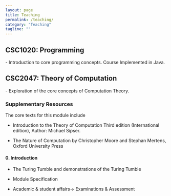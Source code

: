 ```yaml
---
layout: page
title: Teaching
permalink: /teaching/
category: "Teaching"
tagline: ""
---
```


<h2> CSC1020: Programming</h2>
  - Introduction to core programming concepts. Course Implemented in Java.
  
<h2> CSC2047: Theory of Computation </h2>
  - Exploration of the core concepts of Computation Theory.
  <h3> Supplementary Resources </h3>
  The core texts for this module include
  
  - Introduction to the Theory of Computation Third edition (International edition), Author: Michael Sipser.
  
  - The Nature of Computation by Christopher Moore and Stephan Mertens, Oxford University  Press
  <h4> 0. Introduction </h4>
  
  - The Turing Tumble and demonstrations of the Turing Tumble
  
  - Module Specification
  
  - Academic & student affairs-> Examinations & Assessment
